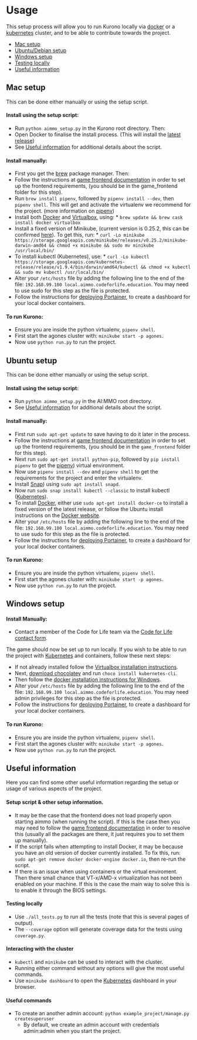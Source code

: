 # Usage

This setup process will allow you to run Kurono locally via [docker](https://www.docker.com/) or a [kubernetes](https://kubernetes.io/) cluster, and to be able to contribute towards the project.

- [Mac setup](#mac-setup)
- [Ubuntu/Debian setup](#ubuntu-setup)
- [Windows setup](#windows-setup)
- [Testing locally](#testing-locally)
- [Useful information](#useful-information)

## Mac setup

This can be done either manually or using the setup script.

#### Install using the setup script:

- Run `python aimmo_setup.py` in the Kurono root directory. Then:
- Open Docker to finalise the install process. (This will install the [latest release](https://www.docker.com/get-started))
- See [Useful information](#useful-information) for additional details about the script.

#### Install manually:

- First you get the [brew](https://brew.sh/) package manager. Then:
- Follow the instructions at [game frontend documentation](https://github.com/ocadotechnology/aimmo/blob/master/game_frontend/README.md) in order to set up the frontend requirements, (you should be in the game_frontend folder for this step).
- Run `brew install pipenv`, followed by `pipenv install --dev`, then `pipenv shell`. This will get and activate the virtualenv we recommend for the project. (more information on [pipenv](https://pipenv.readthedocs.io/en/latest/))
- Install both [Docker](https://www.docker.com/) and [Virtualbox](https://www.virtualbox.org/wiki/Downloads), using: \* `brew update && brew cask install docker virtualbox`
- Install a fixed version of Minikube, (current version is 0.25.2, this can be confirmed [here](https://github.com/ocadotechnology/aimmo/blob/b0fd1bf852b1b2630a8546d173798ec9a670c480/.travis.yml#L23)). To get this, run: \* `curl -Lo minikube https://storage.googleapis.com/minikube/releases/v0.25.2/minikube-darwin-amd64 && chmod +x minikube && sudo mv minikube /usr/local/bin/`
- To install kubectl (Kubernetes), use: \* `curl -Lo kubectl https://storage.googleapis.com/kubernetes-release/release/v1.9.4/bin/darwin/amd64/kubectl && chmod +x kubectl && sudo mv kubectl /usr/local/bin/`
- Alter your `/etc/hosts` file by adding the following line to the end of the file: `192.168.99.100 local.aimmo.codeforlife.education`. You may need to use sudo for this step as the file is protected.
- Follow the instructions for [deploying Portainer](https://portainer.io/install.html), to create a dashboard for your local docker containers.

#### To run Kurono:

- Ensure you are inside the python virtualenv, `pipenv shell`.
- First start the agones cluster with: `minikube start -p agones`.
- Now use `python run.py` to run the project.

## Ubuntu setup

This can be done either manually or using the setup script.

#### Install using the setup script:

- Run `python aimmo_setup.py` in the AI:MMO root directory.
- See [Useful information](#useful-information) for additional details about the script.

#### Install manually:

- First run `sudo apt-get update` to save having to do it later in the process.
- Follow the instructions at [game frontend documentation](https://github.com/ocadotechnology/aimmo/blob/master/game_frontend/README.md) in order to set up the frontend requirements, (you should be in the `game_frontend` folder for this step).
- Next run `sudo apt-get install python-pip`, followed by `pip install pipenv` to get the [pipenv](https://pipenv.readthedocs.io/en/latest/)) virtual environment.
- Now use `pipenv install --dev` and `pipenv shell` to get the requirements for the project and enter the virtualenv.
- Install [Snap](https://snapcraft.io/)) using `sudo apt install snapd`.
- Now run `sudo snap install kubectl --classic` to install kubectl ([Kubernetes](https://kubernetes.io/)).
- To install [Docker](https://www.docker.com/), either use `sudo apt-get install docker-ce` to install a fixed version of the latest release, or follow the Ubuntu install instructions on the [Docker website](https://docs.docker.com/install/linux/docker-ce/ubuntu/#install-using-the-repository).
- Alter your `/etc/hosts` file by adding the following line to the end of the file: `192.168.99.100 local.aimmo.codeforlife.education`. You may need to use sudo for this step as the file is protected.
- Follow the instructions for [deploying Portainer](https://portainer.io/install.html), to create a dashboard for your local docker containers.

#### To run Kurono:

- Ensure you are inside the python virtualenv, `pipenv shell`.
- First start the agones cluster with: `minikube start -p agones`.
- Now use `python run.py` to run the project.

## Windows setup

#### Install Manually:

- Contact a member of the Code for Life team via the [Code for Life contact form](https://www.codeforlife.education/help/#contact).

The game should now be set up to run locally. If you wish to be able to run the project with [Kubernetes](https://kubernetes.io/) and containers, follow these next steps:

- If not already installed follow the [Virtualbox installation instructions](https://www.virtualbox.org/wiki/Downloads).
- Next, [download chocolatey](https://chocolatey.org/) and run `choco install kubernetes-cli`.
- Then follow the [docker installation instructions for Windows](https://docs.docker.com/docker-for-windows/).
- Alter your `/etc/hosts` file by adding the following line to the end of the file: `192.168.99.100 local.aimmo.codeforlife.education`. You may need admin privileges for this step as the file is protected.
- Follow the instructions for [deploying Portainer](https://portainer.io/install.html), to create a dashboard for your local docker containers.

#### To run Kurono:

- Ensure you are inside the python virtualenv, `pipenv shell`.
- First start the agones cluster with: `minikube start -p agones`.
- Now use `python run.py` to run the project.

## Useful information

Here you can find some other useful information regarding the setup or usage of various aspects of the project.

#### Setup script & other setup information.

- It may be the case that the frontend does not load properly upon starting aimmo (when running the script). If this is the case then you may need to follow the [game frontend documentation](https://github.com/ocadotechnology/aimmo/blob/master/game_frontend/README.md) in order to resolve this (usually all the packages are there, it just requires you to set them up manually).
- If the script fails when attempting to install Docker, it may be because you have an old version of docker currently installed. To fix this, run: `sudo apt-get remove docker docker-engine docker.io`, then re-run the script.
- If there is an issue when using containers or the virtual enviroment. Then there small chance that VT-x/AMD-x virtualization has not been enabled on your machine. If this is the case the main way to solve this is to enable it through the BIOS settings.

#### Testing locally

- Use `./all_tests.py` to run all the tests (note that this is several pages of output).
- The `--coverage` option will generate coverage data for the tests using `coverage.py`.

#### Interacting with the cluster

- `kubectl` and `minikube` can be used to interact with the cluster.
- Running either command without any options will give the most useful commands.
- Use `minikube dashboard` to open the [Kubernetes](https://kubernetes.io/) dashboard in your browser.

#### Useful commands

- To create an another admin account: `python example_project/manage.py createsuperuser`
  - By default, we create an admin account with credentials admin:admin when you start the project.
